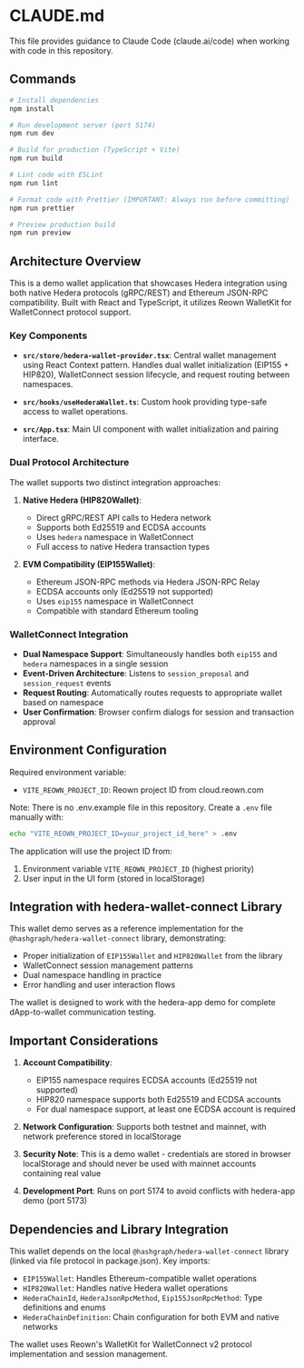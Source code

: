 # CLAUDE.md

This file provides guidance to Claude Code (claude.ai/code) when working with code in this
repository.

## Commands

```bash
# Install dependencies
npm install

# Run development server (port 5174)
npm run dev

# Build for production (TypeScript + Vite)
npm run build

# Lint code with ESLint
npm run lint

# Format code with Prettier (IMPORTANT: Always run before committing)
npm run prettier

# Preview production build
npm run preview
```

## Architecture Overview

This is a demo wallet application that showcases Hedera integration using both native Hedera
protocols (gRPC/REST) and Ethereum JSON-RPC compatibility. Built with React and TypeScript, it
utilizes Reown WalletKit for WalletConnect protocol support.

### Key Components

- **`src/store/hedera-wallet-provider.tsx`**: Central wallet management using React Context
  pattern. Handles dual wallet initialization (EIP155 + HIP820), WalletConnect session
  lifecycle, and request routing between namespaces.

- **`src/hooks/useHederaWallet.ts`**: Custom hook providing type-safe access to wallet
  operations.

- **`src/App.tsx`**: Main UI component with wallet initialization and pairing interface.

### Dual Protocol Architecture

The wallet supports two distinct integration approaches:

1. **Native Hedera (HIP820Wallet)**:

   - Direct gRPC/REST API calls to Hedera network
   - Supports both Ed25519 and ECDSA accounts
   - Uses `hedera` namespace in WalletConnect
   - Full access to native Hedera transaction types

2. **EVM Compatibility (EIP155Wallet)**:
   - Ethereum JSON-RPC methods via Hedera JSON-RPC Relay
   - ECDSA accounts only (Ed25519 not supported)
   - Uses `eip155` namespace in WalletConnect
   - Compatible with standard Ethereum tooling

### WalletConnect Integration

- **Dual Namespace Support**: Simultaneously handles both `eip155` and `hedera` namespaces in a
  single session
- **Event-Driven Architecture**: Listens to `session_proposal` and `session_request` events
- **Request Routing**: Automatically routes requests to appropriate wallet based on namespace
- **User Confirmation**: Browser confirm dialogs for session and transaction approval

## Environment Configuration

Required environment variable:

- `VITE_REOWN_PROJECT_ID`: Reown project ID from cloud.reown.com

Note: There is no .env.example file in this repository. Create a `.env` file manually with:

```bash
echo "VITE_REOWN_PROJECT_ID=your_project_id_here" > .env
```

The application will use the project ID from:

1. Environment variable `VITE_REOWN_PROJECT_ID` (highest priority)
2. User input in the UI form (stored in localStorage)

## Integration with hedera-wallet-connect Library

This wallet demo serves as a reference implementation for the `@hashgraph/hedera-wallet-connect`
library, demonstrating:

- Proper initialization of `EIP155Wallet` and `HIP820Wallet` from the library
- WalletConnect session management patterns
- Dual namespace handling in practice
- Error handling and user interaction flows

The wallet is designed to work with the hedera-app demo for complete dApp-to-wallet
communication testing.

## Important Considerations

1. **Account Compatibility**:

   - EIP155 namespace requires ECDSA accounts (Ed25519 not supported)
   - HIP820 namespace supports both Ed25519 and ECDSA accounts
   - For dual namespace support, at least one ECDSA account is required

2. **Network Configuration**: Supports both testnet and mainnet, with network preference stored
   in localStorage

3. **Security Note**: This is a demo wallet - credentials are stored in browser localStorage and
   should never be used with mainnet accounts containing real value

4. **Development Port**: Runs on port 5174 to avoid conflicts with hedera-app demo (port 5173)

## Dependencies and Library Integration

This wallet depends on the local `@hashgraph/hedera-wallet-connect` library (linked via file
protocol in package.json). Key imports:

- `EIP155Wallet`: Handles Ethereum-compatible wallet operations
- `HIP820Wallet`: Handles native Hedera wallet operations
- `HederaChainId`, `HederaJsonRpcMethod`, `Eip155JsonRpcMethod`: Type definitions and enums
- `HederaChainDefinition`: Chain configuration for both EVM and native networks

The wallet uses Reown's WalletKit for WalletConnect v2 protocol implementation and session
management.
